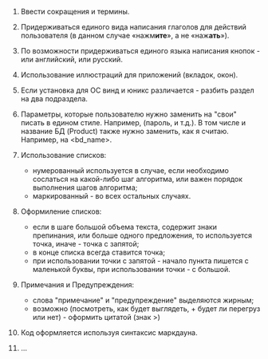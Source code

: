 1. Ввести сокращения и термины.
2. Придерживаться единого вида написания глаголов для действий пользователя (в данном случае «нажм**ите**», а не «наж**ать**»).
3. По возможности придерживаться единого языка написания кнопок - или английский, или русский.
4. Использование иллюстраций для приложений (вкладок, окон).
5. Если установка для ОС винд и юникс различается - разбить раздел на два подраздела. 
6. Параметры, которые пользователю нужно заменить на "свои" писать в едином стиле. Например, <username> (пароль, и т.д.). В том числе и название БД (Product) также нужно заменить, как я считаю. Например, на <bd_name>.

1. Использование списков:
      * нумерованный используется в случае, если необходимо сослаться на какой-либо шаг алгоритма, или важен порядок выполнения шагов алгоритма;
      * маркированный - во всех остальных случаях.
2. Оформиление списков:
   * если в шаге большой объема текста, содержит знаки препинания, или больше одного предложения, то используется точка, иначе - точка с запятой;
    *  в конце списка всегда ставится точка;
    *  при использовании точки с запятой - начало пункта пишется с маленькой буквы, при использовании точки - с большой.
3. Примечания и Предупреждения:
    * слова "примечание" и "предупреждение" выделяются жирным;
    * возможно (посмотреть, как будет выглядеть, + будет ли перегруз или нет) - оформить цитатой (знак >)    
4. Код оформляется используя синтаксис маркдауна.
5. ...



